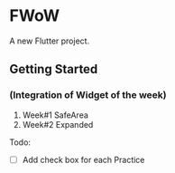 # FWoW

A new Flutter project.

## Getting Started

###  (Integration of Widget of the week)

1. Week#1 SafeArea 
2. Week#2 Expanded

Todo:

- [ ] Add check box for each Practice 